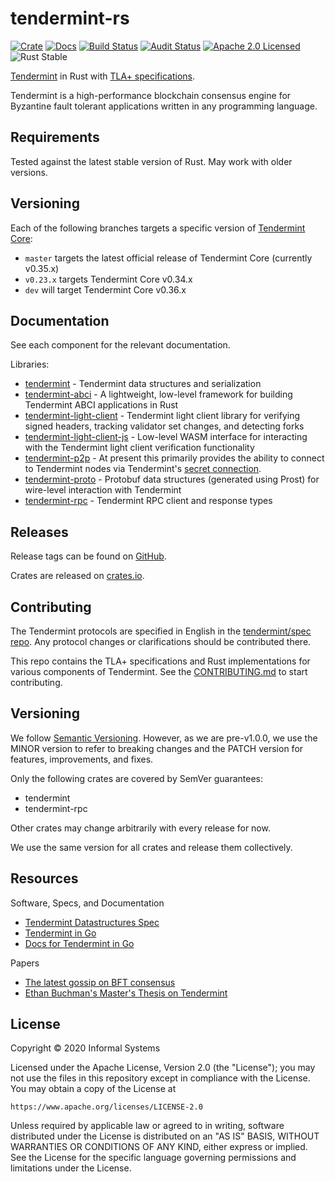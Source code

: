 # tendermint-rs

[![Crate][crate-image]][crate-link]
[![Docs][docs-image]][docs-link]
[![Build Status][build-image]][build-link]
[![Audit Status][audit-image]][audit-link]
[![Apache 2.0 Licensed][license-image]][license-link]
![Rust Stable][rustc-image]

[Tendermint] in Rust with [TLA+ specifications](/docs/spec).

Tendermint is a high-performance blockchain consensus engine for Byzantine fault
tolerant applications written in any programming language.

## Requirements

Tested against the latest stable version of Rust. May work with older versions.

## Versioning

Each of the following branches targets a specific version of [Tendermint
Core][Tendermint]:

- `master` targets the latest official release of Tendermint Core (currently
  v0.35.x)
- `v0.23.x` targets Tendermint Core v0.34.x
- `dev` will target Tendermint Core v0.36.x

## Documentation

See each component for the relevant documentation.

Libraries:

- [tendermint](./tendermint) - Tendermint data structures and serialization
- [tendermint-abci](./abci) - A lightweight, low-level framework for building
  Tendermint ABCI applications in Rust
- [tendermint-light-client](./light-client) - Tendermint light client library
  for verifying signed headers, tracking validator set changes, and detecting
  forks
- [tendermint-light-client-js](./light-client-js) - Low-level WASM interface for
  interacting with the Tendermint light client verification functionality
- [tendermint-p2p](./p2p) - At present this primarily provides the ability to
  connect to Tendermint nodes via Tendermint's [secret
  connection](tendermint-secret-conn).
- [tendermint-proto](./proto) - Protobuf data structures (generated using Prost)
  for wire-level interaction with Tendermint
- [tendermint-rpc](./rpc) - Tendermint RPC client and response types

## Releases

Release tags can be found on
[GitHub](https://github.com/informalsystems/tendermint-rs/releases).

Crates are released on [crates.io](https://crates.io).

## Contributing

The Tendermint protocols are specified in English in the [tendermint/spec
repo](https://github.com/tendermint/spec).  Any protocol changes or
clarifications should be contributed there.

This repo contains the TLA+ specifications and Rust implementations for various
components of Tendermint. See the [CONTRIBUTING.md][contributing] to start
contributing.

## Versioning

We follow [Semantic Versioning](https://semver.org/). However, as we are
pre-v1.0.0, we use the MINOR version to refer to breaking changes and the PATCH
version for features, improvements, and fixes.

Only the following crates are covered by SemVer guarantees:

- tendermint
- tendermint-rpc

Other crates may change arbitrarily with every release for now.

We use the same version for all crates and release them collectively.

## Resources

Software, Specs, and Documentation

- [Tendermint Datastructures Spec](https://github.com/tendermint/spec)
- [Tendermint in Go](https://github.com/tendermint/tendermint)
- [Docs for Tendermint in Go](http://docs.tendermint.com/)

Papers

- [The latest gossip on BFT consensus](https://arxiv.org/abs/1807.04938)
- [Ethan Buchman's Master's Thesis on Tendermint](https://atrium.lib.uoguelph.ca/xmlui/handle/10214/9769)

## License

Copyright © 2020 Informal Systems

Licensed under the Apache License, Version 2.0 (the "License");
you may not use the files in this repository except in compliance with the License.
You may obtain a copy of the License at

    https://www.apache.org/licenses/LICENSE-2.0

Unless required by applicable law or agreed to in writing, software
distributed under the License is distributed on an "AS IS" BASIS,
WITHOUT WARRANTIES OR CONDITIONS OF ANY KIND, either express or implied.
See the License for the specific language governing permissions and
limitations under the License.

[//]: # (badges)

[crate-image]: https://img.shields.io/crates/v/tendermint.svg
[crate-link]: https://crates.io/crates/tendermint
[docs-image]: https://docs.rs/tendermint/badge.svg
[docs-link]: https://docs.rs/tendermint/
[build-image]: https://github.com/informalsystems/tendermint-rs/workflows/Rust/badge.svg
[build-link]: https://github.com/informalsystems/tendermint-rs/actions?query=workflow%3ARust
[audit-image]: https://github.com/informalsystems/tendermint-rs/workflows/Audit-Check/badge.svg
[audit-link]: https://github.com/informalsystems/tendermint-rs/actions?query=workflow%3AAudit-Check
[license-image]: https://img.shields.io/badge/license-Apache2.0-blue.svg
[license-link]: https://github.com/interchainio/tendermint-rs/blob/master/LICENSE
[rustc-image]: https://img.shields.io/badge/rustc-stable-blue.svg

[//]: # (general links)

[tendermint-docs-link]: https://docs.rs/tendermint/
[tendermint-rpc-docs-link]: https://docs.rs/tendermint-rpc/
[Tendermint]: https://github.com/tendermint/tendermint
[tendermint-light-client-docs-link]: https://docs.rs/tendermint-light-client/
[tendermint-secret-conn]: https://docs.tendermint.com/master/spec/p2p/peer.html#authenticated-encryption-handshake
[contributing]: ./CONTRIBUTING.md
